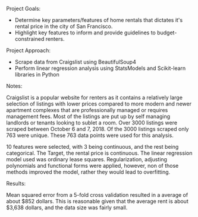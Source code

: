 Project Goals:
- Determine key parameters/features of home rentals that dictates it's rental price in the city of San Francisco. 
- Highlight key features to inform and provide guidelines to budget-constrained renters.

Project Approach:
- Scrape data from Craigslist using BeautifulSoup4
- Perform linear regression analysis using StatsModels and Scikit-learn libraries in Python

Notes:

Craigslist is a popular website for renters as it contains a relatively large selection of listings with lower prices compared to more modern and newer apartment complexes that are professionally managed or requires management fees. Most of the listings are put up by self managing landlords or tenants looking to sublet a room. Over 3000 listings were scraped between October 6 and 7, 2018. Of the 3000 listings scraped only 763 were unique. These 763 data points were used for this analysis.

10 features were selected, with 3 being continuous, and the rest being categorical. The Target, the rental price is continuous. The linear regression model used was ordinary lease squares. Regularization, adjusting polynomials and functional forms were applied, however, non of those methods improved the model, rather they would lead to overfitting.

Results:

Mean squared error from a 5-fold cross validation resulted in a average of about $852 dollars. This is reasonable given that the average rent is about $3,638 dollars, and the data size was fairly small.
